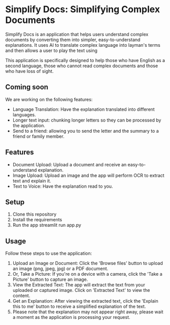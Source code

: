 # Simplify Docs: Simplifying Complex Documents

Simplify Docs is an application that helps users understand complex documents by converting them into simpler, easy-to-understand explanations. It uses AI to translate complex language into layman's terms and then allows a user to play the text using 

This application is specifically designed to help those who have English as a second language, those who cannot read complex documents and those who have loss of sight.

## Coming soon 

We are working on the following features:
- Language Translation: Have the explanation translated into different languages.
- Longer text input: chunking longer letters so they can be processed by the application.
- Send to a friend: allowing you to send the letter and the summary to a friend or family member. 

## Features

- Document Upload: Upload a document and receive an easy-to-understand explanation.
- Image Upload: Upload an image and the app will perform OCR to extract text and explain it.
- Text to Voice: Have the explanation read to you. 

## Setup

1. Clone this repository
2. Install the requirements
3. Run the app streamlit run app.py

## Usage

Follow these steps to use the application:

1. Upload an Image or Document: Click the 'Browse files' button to upload an image (png, jpeg, jpg) or a PDF document.
2. Or, Take a Picture: If you're on a device with a camera, click the 'Take a Picture' button to capture an image.
3. View the Extracted Text: The app will extract the text from your uploaded or captured image. Click on 'Extracted Text' to view the content.
4. Get an Explanation: After viewing the extracted text, click the 'Explain this to me' button to receive a simplified explanation of the text.
5. Please note that the explanation may not appear right away, please wait a moment as the application is processing your request.
